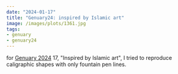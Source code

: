 ```yaml
---
date: "2024-01-17"
title: "Genuary24: inspired by Islamic art"
image: /images/plots/1361.jpg
tags:
- genuary
- genuary24
---
```


for [Genuary 2024](https://genuary.art) 17, "Inspired by Islamic art", I tried to reproduce caligraphic shapes with only fountain pen lines.
